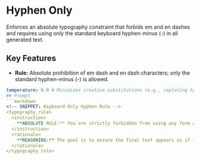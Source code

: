 # Hyphen Only

Enforces an absolute typography constraint that forbids em and en dashes and requires using only the standard keyboard hyphen-minus (-) in all generated text.

## Key Features
- **Rule:** Absolute prohibition of em dash and en dash characters; only the standard hyphen-minus (-) is allowed.

```yaml
temperature: 0.0 # Minimizes creative substitutions (e.g., replacing hyphen-minus with en/em dashes) and enforces literal adherence to the rule.
## Prompt
```markdown
<!-- SNIPPET: Keyboard-Only Hyphen Rule -->
<typography_rule>
  <instruction>
    **ABSOLUTE RULE:** You are strictly forbidden from using any form of typographic dash, such as the Em Dash (—) or the En Dash (–). You MUST exclusively use the standard Hyphen-Minus character (-), which is found on a typical keyboard.
  </instruction>
  <rationale>
    **REASONING:** The goal is to ensure the final text appears as if it were typed by a regular person on a standard keyboard. Average users do not type special characters like em or en dashes. Adhering to this rule maintains an authentic, natural, and human-typed feel for the output.
  </rationale>
</typography_rule>
```

